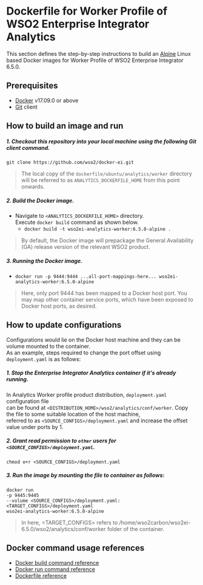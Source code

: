 # Dockerfile for Worker Profile of WSO2 Enterprise Integrator Analytics #

This section defines the step-by-step instructions to build an [Alpine](https://hub.docker.com/_/alpine/) Linux based Docker images
for Worker Profile of WSO2 Enterprise Integrator 6.5.0.

## Prerequisites

* [Docker](https://www.docker.com/get-docker) v17.09.0 or above
* [Git](https://git-scm.com/book/en/v2/Getting-Started-Installing-Git) client

## How to build an image and run

##### 1. Checkout this repository into your local machine using the following Git client command.

```
git clone https://github.com/wso2/docker-ei.git
```

>The local copy of the `dockerfile/ubuntu/analytics/worker` directory will be referred to as `ANALYTICS_DOCKERFILE_HOME` from this point onwards.

##### 2. Build the Docker image.

- Navigate to `<ANALYTICS_DOCKERFILE_HOME>` directory. <br>
  Execute `docker build` command as shown below.
    + `docker build -t wso2ei-analytics-worker:6.5.0-alpine .`

> By default, the Docker image will prepackage the General Availability (GA) release version of the relevant WSO2 product.
 
##### 3. Running the Docker image.

- `docker run -p 9444:9444 ...all-port-mappings-here... wso2ei-analytics-worker:6.5.0-alpine`

> Here, only port 9444 has been mapped to a Docker host port.
You may map other container service ports, which have been exposed to Docker host ports, as desired.

## How to update configurations

Configurations would lie on the Docker host machine and they can be volume mounted to the container. <br>
As an example, steps required to change the port offset using `deployment.yaml` is as follows:

##### 1. Stop the Enterprise Integrator Analytics container if it's already running.

In Analytics Worker profile product distribution, `deployment.yaml` configuration file <br>
can be found at `<DISTRIBUTION_HOME>/wso2/analytics/conf/worker`. Copy the file to some suitable location of the host machine, <br>
referred to as `<SOURCE_CONFIGS>/deployment.yaml` and increase the offset value under ports by 1.

##### 2. Grant read permission to `other` users for `<SOURCE_CONFIGS>/deployment.yaml`.

```
chmod o+r <SOURCE_CONFIGS>/deployment.yaml
```

##### 3. Run the image by mounting the file to container as follows:

```
docker run 
-p 9445:9445
--volume <SOURCE_CONFIGS>/deployment.yaml:<TARGET_CONFIGS>/deployment.yaml
wso2ei-analytics-worker:6.5.0-alpine
```

>In here, <TARGET_CONFIGS> refers to /home/wso2carbon/wso2ei-6.5.0/wso2/analytics/conf/worker folder of the container.

## Docker command usage references

* [Docker build command reference](https://docs.docker.com/engine/reference/commandline/build/)
* [Docker run command reference](https://docs.docker.com/engine/reference/run/)
* [Dockerfile reference](https://docs.docker.com/engine/reference/builder/)
